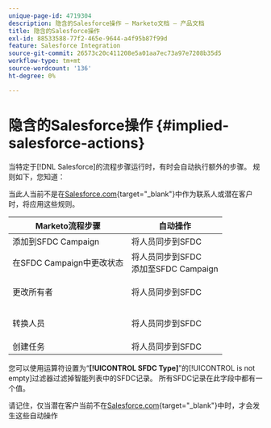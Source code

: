 ```yaml
---
unique-page-id: 4719304
description: 隐含的Salesforce操作 — Marketo文档 — 产品文档
title: 隐含的Salesforce操作
exl-id: 88533588-77f2-465e-9644-a4f95b87f99d
feature: Salesforce Integration
source-git-commit: 26573c20c411208e5a01aa7ec73a97e7208b35d5
workflow-type: tm+mt
source-wordcount: '136'
ht-degree: 0%

---
```


# 隐含的Salesforce操作 {#implied-salesforce-actions}

当特定于[!DNL Salesforce]的流程步骤运行时，有时会自动执行额外的步骤。 规则如下，您知道：

当此人当前不是在[Salesforce.com](https://Salesforce.com){target="_blank"}中作为联系人或潜在客户时，将应用这些规则。

<table>
 <thead>
  <tr>
   <th>Marketo流程步骤</th>
   <th>自动操作</th>
  </tr>
 </thead>
 <tbody>
  <tr>
   <td>添加到SFDC Campaign</td>
   <td>将人员同步到SFDC</td>
  </tr>
  <tr>
   <td>在SFDC Campaign中更改状态</td>
   <td>将人员同步到SFDC<br>添加至SFDC Campaign</td>
  </tr>
  <tr>
   <td>更改所有者</td>
   <td><p>将人员同步到SFDC</p></td>
  </tr>
  <tr>
   <td>转换人员</td>
   <td><p>将人员同步到SFDC</p></td>
  </tr>
  <tr>
   <td>创建任务</td>
   <td>将人员同步到SFDC</td>
  </tr>
 </tbody>
</table>

您可以使用运算符设置为“**[!UICONTROL SFDC Type]**”的[!UICONTROL is not empty]过滤器过滤掉智能列表中的SFDC记录。 所有SFDC记录在此字段中都有一个值。

请记住，仅当潜在客户当前不在[Salesforce.com](https://salesforce.com){target="_blank"}中时，才会发生这些自动操作
